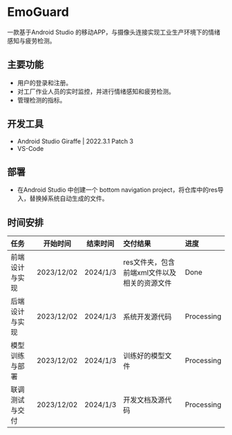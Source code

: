 # EmoGuard
一款基于Android Studio 的移动APP，与摄像头连接实现工业生产环境下的情绪感知与疲劳检测。

## 主要功能
- 用户的登录和注册。
- 对工厂作业人员的实时监控，并进行情绪感知和疲劳检测。
- 管理检测的指标。

## 开发工具
- Android Studio Giraffe | 2022.3.1 Patch 3
- VS-Code

## 部署
- 在Android Studio 中创建一个 bottom navigation project，将仓库中的res导入，替换掉系统自动生成的文件。

## 时间安排
| 任务 | 开始时间 | 结束时间 | 交付结果 |进度|
|:-|:-:|:-:|:-|:-|
|前端设计与实现|2023/12/02|2024/1/3|res文件夹，包含前端xml文件以及相关的资源文件|Done|
|后端设计与实现|2023/12/02|2024/1/3|系统开发源代码|Processing|
|模型训练与部署|2023/12/02|2024/1/3|训练好的模型文件|Processing|
|联调测试与交付|2023/12/02|2024/1/3|开发文档及源代码|Processing|